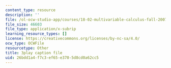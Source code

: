 ```yaml
---
content_type: resource
description: ''
file: /ol-ocw-studio-app/courses/18-02-multivariable-calculus-fall-2007/26bdd1a4f7c3ef65e3705d8cd0a62cc5_z5TPjZrsp2k.srt
file_size: 46603
file_type: application/x-subrip
learning_resource_types: []
license: https://creativecommons.org/licenses/by-nc-sa/4.0/
ocw_type: OCWFile
resourcetype: Other
title: 3play caption file
uid: 26bdd1a4-f7c3-ef65-e370-5d8cd0a62cc5
---
```

